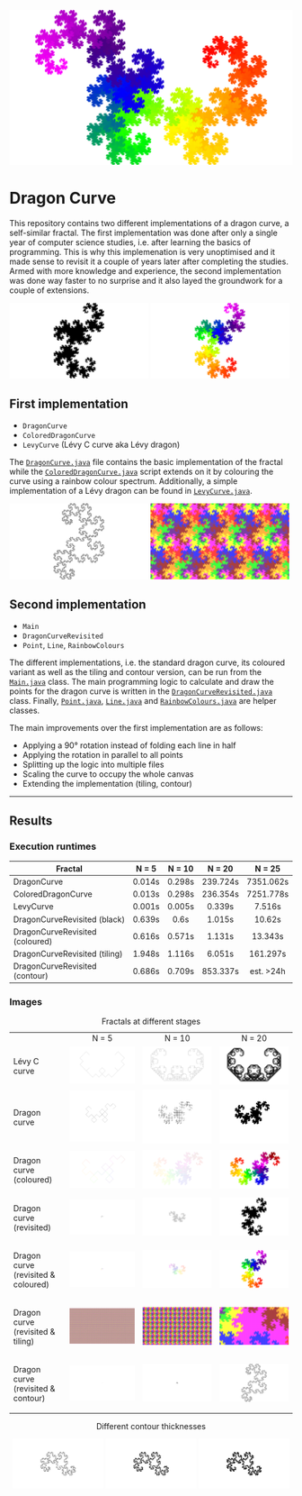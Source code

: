 ![Dragon Curve](resources/horizontal.png)
# Dragon Curve
This repository contains two different implementations of a dragon curve, a self-similar fractal. The first implementation was done after only a single year of computer science studies, i.e. after learning the basics of programming. This is why this implemenation is very unoptimised and it made sense to revisit it a couple of years later after completing the studies. Armed with more knowledge and experience, the second implementation was done way faster to no surprise and it also layed the groundwork for a couple of extensions.

<p float="middle">
  <img src="resources/curve.png" width="49%" />
  <img src="resources/coloured.png" width="49%" /> 
</p>

## First implementation
- `DragonCurve`
- `ColoredDragonCurve`
- `LevyCurve` (Lévy C curve aka Lévy dragon)

The [`DragonCurve.java`](src/DragonCurve.java) file contains the basic implementation of the fractal while the [`ColoredDragonCurve.java`](src/ColoredDragonCurve.java) script extends on it by colouring the curve using a rainbow colour spectrum. Additionally, a simple implementation of a Lévy dragon can be found in [`LevyCurve.java`](src/LevyCurve.java).

<p float="middle">
  <img src="resources/contour.png" width="49%" />
  <img src="resources/tiles.png" width="49%" /> 
</p>

## Second implementation
- `Main`
- `DragonCurveRevisited`
- `Point`, `Line`, `RainbowColours`

The different implementations, i.e. the standard dragon curve, its coloured variant as well as the tiling and contour version, can be run from the [`Main.java`](src/Main.java) class. The main programming logic to calculate and draw the points for the dragon curve is written in the [`DragonCurveRevisited.java`](src/DragonCurveRevisited.java) class. Finally, [`Point.java`](src/Point.java), [`Line.java`](src/Line.java) and [`RainbowColours.java`](src/RainbowColours.java) are helper classes.

The main improvements over the first implementation are as follows:
- Applying a 90° rotation instead of folding each line in half
- Applying the rotation in parallel to all points
- Splitting up the logic into multiple files
- Scaling the curve to occupy the whole canvas
- Extending the implementation (tiling, contour)


---

## Results

### Execution runtimes

| Fractal     | N = 5       | N = 10 | N = 20 | N = 25 |
| ----------- | :-----------: | :-----------: | :-----------: | :-----------: |
| DragonCurve      | 0.014s| 0.298s | 239.724s | 7351.062s |
| ColoredDragonCurve   | 0.013s | 0.298s | 236.354s | 7251.778s |
| LevyCurve      | 0.001s | 0.005s | 0.339s | 7.516s |
| DragonCurveRevisited (black)     | 0.639s | 0.6s | 1.015s | 10.62s|
| DragonCurveRevisited  (coloured)    | 0.616s | 0.571s | 1.131s | 13.343s |
| DragonCurveRevisited  (tiling)   | 1.948s | 1.116s | 6.051s| 161.297s |
| DragonCurveRevisited  (contour)    | 0.686s | 0.709s | 853.337s |est. >24h|


### Images
<table>
  <caption>Fractals at different stages</caption>
  <tr>
    <td></td>
    <td align=center>N = 5</td>
    <td align=center>N = 10</td>
    <td align=center> N = 20</td>
  </tr>
  <tr>
    <td><p>Lévy C curve</p></td>
    <td><img src="resources/images/lc_5.png" ></td>
    <td><img src="resources/images/lc_10.png" ></td>
    <td><img src="resources/images/lc_20.png" ></td>
  </tr>
  <tr>
    <td><p>Dragon curve</p></td>
    <td><img src="resources/images/dc_5.png" ></td>
    <td><img src="resources/images/dc_10.png" ></td>
    <td><img src="resources/images/dc_20.png" ></td>
  </tr>
  <tr>
    <td><p>Dragon curve (coloured)</p></td>
    <td><img src="resources/images/dcc_5.png" ></td>
    <td><img src="resources/images/dcc_10.png" ></td>
    <td><img src="resources/images/dcc_20.png" ></td>
  </tr>
  <tr>
    <td><p>Dragon curve (revisited)</p></td>
    <td><img src="resources/images/dcr_5.png" ></td>
    <td><img src="resources/images/dcr_10.png" ></td>
    <td><img src="resources/images/dcr_20.png" ></td>
  </tr>
  <tr>
    <td><p>Dragon curve (revisited & coloured)</p></td>
    <td><img src="resources/images/dcrc_5.png" ></td>
    <td><img src="resources/images/dcrc_10.png" ></td>
    <td><img src="resources/images/dcrc_20.png" ></td>
  </tr>
  <tr>
    <td><p>Dragon curve (revisited & tiling)</p></td>
    <td><img src="resources/images/dct_5.png" ></td>
    <td><img src="resources/images/dct_10.png" ></td>
    <td><img src="resources/images/dct_20.png" ></td>
  </tr>
  <tr>
    <td><p>Dragon curve (revisited & contour)</p></td>
    <td><img src="resources/images/dcr-c5.png" ></td>
    <td><img src="resources/images/dcr-c10.png" ></td>
    <td><img src="resources/images/dcr-c20.png" ></td>
  </tr>
 </table>

<p float="middle" align="center">Different contour thicknesses</p>
<p float="middle" align="center">
    <img src="resources/images/dcr-c18-1.png" width="32%">
    <img src="resources/images/dcr-c18-5.png" width="32%">
    <img src="resources/images/dcr-c18-10.png" width="32%">
</p>



